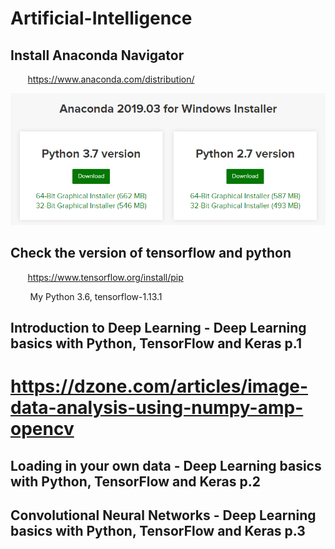# Artificial-Intelligence

## Install Anaconda Navigator

 &nbsp;&nbsp;&nbsp;&nbsp;&nbsp;&nbsp; https://www.anaconda.com/distribution/
   
   <img src="images/button1.PNG">
  
## Check the version of tensorflow and python
  
 &nbsp;&nbsp;&nbsp;&nbsp;&nbsp;&nbsp; https://www.tensorflow.org/install/pip 
  
 &nbsp;&nbsp;&nbsp;&nbsp;&nbsp;&nbsp;&nbsp; My Python 3.6, 	tensorflow-1.13.1

## Introduction to Deep Learning - Deep Learning basics with Python, TensorFlow and Keras p.1

# https://dzone.com/articles/image-data-analysis-using-numpy-amp-opencv

## Loading in your own data - Deep Learning basics with Python, TensorFlow and Keras p.2

## Convolutional Neural Networks - Deep Learning basics with Python, TensorFlow and Keras p.3
